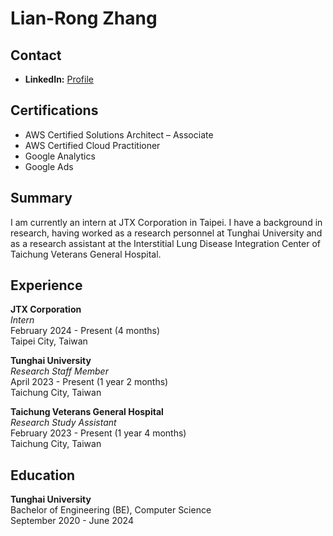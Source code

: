 # Lian-Rong Zhang

## Contact
- **LinkedIn:** [Profile](www.linkedin.com/in/lienjung-chang-a80901293)

## Certifications

- AWS Certified Solutions Architect – Associate
- AWS Certified Cloud Practitioner
- Google Analytics
- Google Ads

## Summary

I am currently an intern at JTX Corporation in Taipei. I have a background in research, having worked as a research personnel at Tunghai University and as a research assistant at the Interstitial Lung Disease Integration Center of Taichung Veterans General Hospital.

## Experience

**JTX Corporation**  
*Intern*  
February 2024 - Present (4 months)  
Taipei City, Taiwan

**Tunghai University**  
*Research Staff Member*  
April 2023 - Present (1 year 2 months)  
Taichung City, Taiwan

**Taichung Veterans General Hospital**  
*Research Study Assistant*  
February 2023 - Present (1 year 4 months)  
Taichung City, Taiwan

## Education

**Tunghai University**  
Bachelor of Engineering (BE), Computer Science  
September 2020 - June 2024
